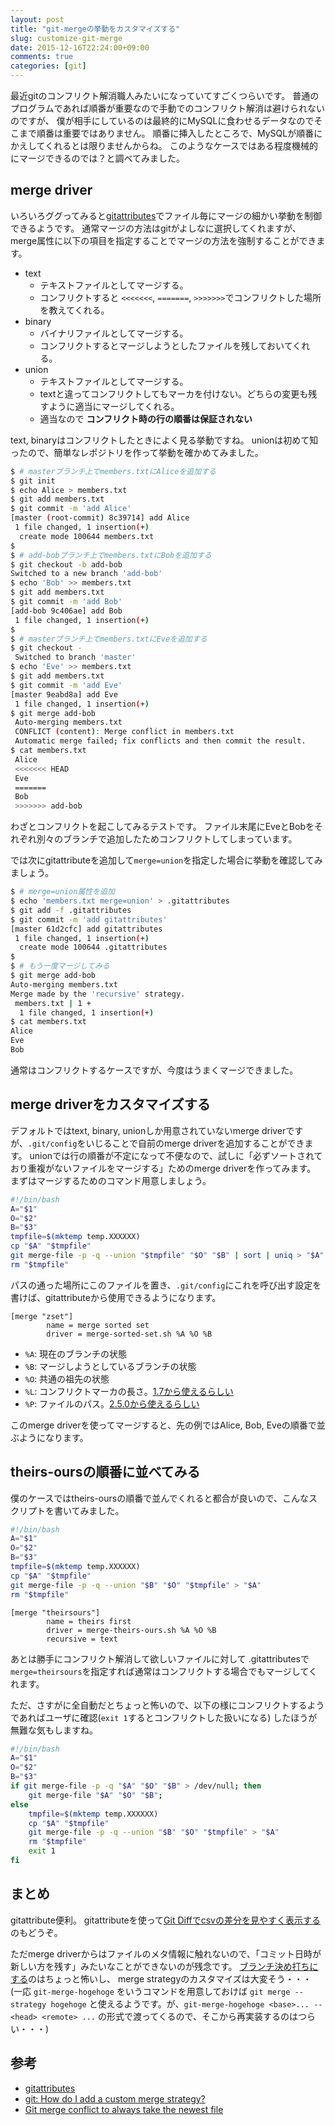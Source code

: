 ```yaml
---
layout: post
title: "git-mergeの挙動をカスタマイズする"
slug: customize-git-merge
date: 2015-12-16T22:24:00+09:00
comments: true
categories: [git]
---
```


最近gitのコンフリクト解消職人みたいになっていてすごくつらいです。
普通のプログラムであれば順番が重要なので手動でのコンフリクト解消は避けられないのですが、
僕が相手にしているのは最終的にMySQLに食わせるデータなのでそこまで順番は重要ではありません。
順番に挿入したところで、MySQLが順番にかえしてくれるとは限りませんからね。
このようなケースではある程度機械的にマージできるのでは？と調べてみました。

<!-- More -->

## merge driver

いろいろググってみると[gitattributes](http://git-scm.com/docs/gitattributes)でファイル毎にマージの細かい挙動を制御できるようです。
通常マージの方法はgitがよしなに選択してくれますが、merge属性に以下の項目を指定することでマージの方法を強制することができます。

- text
  - テキストファイルとしてマージする。
  - コンフリクトすると `<<<<<<<`, `=======`, `>>>>>>>`でコンフリクトした場所を教えてくれる。
- binary
  - バイナリファイルとしてマージする。
  - コンフリクトするとマージしようとしたファイルを残しておいてくれる。
- union
  - テキストファイルとしてマージする。
  - textと違ってコンフリクトしてもマーカを付けない。どちらの変更も残すように適当にマージしてくれる。
  - 適当なので **コンフリクト時の行の順番は保証されない**

text, binaryはコンフリクトしたときによく見る挙動ですね。
unionは初めて知ったので、簡単なレポジトリを作って挙動を確かめてみました。

``` bash
$ # masterブランチ上でmembers.txtにAliceを追加する
$ git init
$ echo Alice > members.txt
$ git add members.txt
$ git commit -m 'add Alice'
[master (root-commit) 8c39714] add Alice
 1 file changed, 1 insertion(+)
  create mode 100644 members.txt
$
$ # add-bobブランチ上でmembers.txtにBobを追加する
$ git checkout -b add-bob
Switched to a new branch 'add-bob'
$ echo 'Bob' >> members.txt
$ git add members.txt
$ git commit -m 'add Bob'
[add-bob 9c406ae] add Bob
 1 file changed, 1 insertion(+)
$
$ # masterブランチ上でmembers.txtにEveを追加する
$ git checkout -
 Switched to branch 'master'
$ echo 'Eve' >> members.txt
$ git add members.txt
$ git commit -m 'add Eve'
[master 9eabd8a] add Eve
 1 file changed, 1 insertion(+)
$ git merge add-bob
 Auto-merging members.txt
 CONFLICT (content): Merge conflict in members.txt
 Automatic merge failed; fix conflicts and then commit the result.
$ cat members.txt
 Alice
 <<<<<<< HEAD
 Eve
 =======
 Bob
 >>>>>>> add-bob
```

わざとコンフリクトを起こしてみるテストです。
ファイル末尾にEveとBobをそれぞれ別々のブランチで追加したためコンフリクトしてしまっています。

では次にgitattributeを追加して`merge=union`を指定した場合に挙動を確認してみましょう。

``` bash
$ # merge=union属性を追加
$ echo 'members.txt merge=union' > .gitattributes
$ git add -f .gitattributes
$ git commit -m 'add gitattributes'
[master 61d2cfc] add gitattributes
 1 file changed, 1 insertion(+)
  create mode 100644 .gitattributes
$
$ # もう一度マージしてみる
$ git merge add-bob
Auto-merging members.txt
Merge made by the 'recursive' strategy.
 members.txt | 1 +
  1 file changed, 1 insertion(+)
$ cat members.txt
Alice
Eve
Bob
```

通常はコンフリクトするケースですが、今度はうまくマージできました。

## merge driverをカスタマイズする

デフォルトではtext, binary, unionしか用意されていないmerge driverですが、`.git/config`をいじることで自前のmerge driverを追加することができます。
unionでは行の順番が不定になって不便なので、試しに「必ずソートされており重複がないファイルをマージする」ためのmerge driverを作ってみます。
まずはマージするためのコマンド用意しましょう。

``` bash merge-sorted-set.sh
#!/bin/bash
A="$1"
O="$2"
B="$3"
tmpfile=$(mktemp temp.XXXXXX)
cp "$A" "$tmpfile"
git merge-file -p -q --union "$tmpfile" "$O" "$B" | sort | uniq > "$A"
rm "$tmpfile"
```

パスの通った場所にこのファイルを置き、`.git/config`にこれを呼び出す設定を書けば、gitattributeから使用できるようになります。

``` plain .git/config
[merge "zset"]
        name = merge sorted set
        driver = merge-sorted-set.sh %A %O %B
```

- `%A`: 現在のブランチの状態
- `%B`: マージしようとしているブランチの状態
- `%O`: 共通の祖先の状態
- `%L`: コンフリクトマーカの長さ。[1.7から使えるらしい](https://github.com/git/git/commit/23a64c9e771e3caf19cf2ee9a32c8942ddde4a81)
- `%P`: ファイルのパス。[2.5.0から使えるらしい](https://github.com/git/git/commit/ef45bb1f8156030446658d5bfb3983ce214a9e16)

このmerge driverを使ってマージすると、先の例ではAlice, Bob, Eveの順番で並ぶようになります。


## theirs-oursの順番に並べてみる

僕のケースではtheirs-oursの順番で並んでくれると都合が良いので、こんなスクリプトを書いてみました。

``` bash merge-theirs-ours.sh
#!/bin/bash
A="$1"
O="$2"
B="$3"
tmpfile=$(mktemp temp.XXXXXX)
cp "$A" "$tmpfile"
git merge-file -p -q --union "$B" "$O" "$tmpfile" > "$A"
rm "$tmpfile"
```

``` plain .git/config
[merge "theirsours"]
        name = theirs first
        driver = merge-theirs-ours.sh %A %O %B
        recursive = text
```

あとは勝手にコンフリクト解消して欲しいファイルに対して
.gitattributesで`merge=theirsours`を指定すれば通常はコンフリクトする場合でもマージしてくれます。


ただ、さすがに全自動だとちょっと怖いので、以下の様にコンフリクトするようであればユーザに確認(`exit 1`するとコンフリクトした扱いになる)
したほうが無難な気もしますね。

``` bash merge-theirs-ours.sh
#!/bin/bash
A="$1"
O="$2"
B="$3"
if git merge-file -p -q "$A" "$O" "$B" > /dev/null; then
    git merge-file "$A" "$O" "$B";
else
    tmpfile=$(mktemp temp.XXXXXX)
    cp "$A" "$tmpfile"
    git merge-file -p -q --union "$B" "$O" "$tmpfile" > "$A"
    rm "$tmpfile"
    exit 1
fi
```

## まとめ

gitattribute便利。
gitattributeを使って[Git Diffでcsvの差分を見やすく表示する](http://shogo82148.github.io/blog/2015/03/24/git-diff-csv/)のもどうぞ。

ただmerge driverからはファイルのメタ情報に触れないので、「コミット日時が新しい方を残す」みたいなことができないのが残念です。
[ブランチ決め打ちにする](http://stackoverflow.com/questions/7607125/git-merge-conflict-to-always-take-the-newest-file)のはちょっと怖いし、
merge strategyのカスタマイズは大変そう・・・
(一応 `git-merge-hogehoge` をいうコマンドを用意しておけば `git merge --strategy hogehoge` と使えるようです。が、`git-merge-hogehoge <base>... -- <head> <remote> ...` の形式で渡ってくるので、そこから再実装するのはつらい・・・)

## 参考

- [gitattributes](http://git-scm.com/docs/gitattributes)
- [git: How do I add a custom merge strategy?](http://stackoverflow.com/questions/23140240/git-how-do-i-add-a-custom-merge-strategy)
- [Git merge conflict to always take the newest file](http://stackoverflow.com/questions/7607125/git-merge-conflict-to-always-take-the-newest-file)
